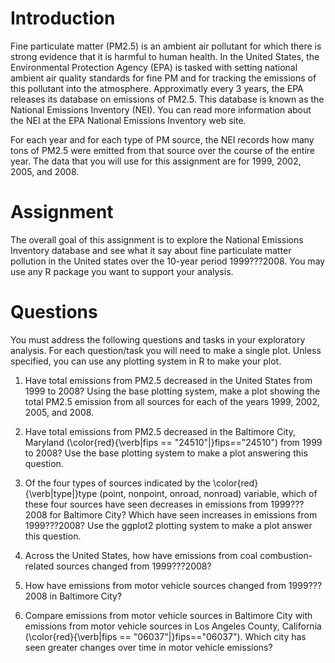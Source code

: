 # Introduction 

Fine particulate matter (PM2.5) is an ambient air pollutant for which there is strong evidence that it is harmful to human health. In the United States, the Environmental Protection Agency (EPA) is tasked with setting national ambient air quality standards for fine PM and for tracking the emissions of this pollutant into the atmosphere. Approximatly every 3 years, the EPA releases its database on emissions of PM2.5. This database is known as the National Emissions Inventory (NEI). You can read more information about the NEI at the EPA National Emissions Inventory web site.

For each year and for each type of PM source, the NEI records how many tons of PM2.5 were emitted from that source over the course of the entire year. The data that you will use for this assignment are for 1999, 2002, 2005, and 2008.


# Assignment 

The overall goal of this assignment is to explore the National Emissions Inventory database and see what it say about fine particulate matter pollution in the United states over the 10-year period 1999???2008. You may use any R package you want to support your analysis.

# Questions

You must address the following questions and tasks in your exploratory analysis. For each question/task you will need to make a single plot. Unless specified, you can use any plotting system in R to make your plot.

  1. Have total emissions from PM2.5 decreased in the United States from 1999 to 2008? Using the base plotting system, make a plot showing the total PM2.5 emission from all sources for each of the years 1999, 2002, 2005, and 2008.



  2. Have total emissions from PM2.5 decreased in the Baltimore City, Maryland (\color{red}{\verb|fips == "24510"|}fips=="24510") from 1999 to 2008? Use the base plotting system to make a plot answering this question.



  3. Of the four types of sources indicated by the \color{red}{\verb|type|}type (point, nonpoint, onroad, nonroad) variable, which of these four sources have seen decreases in emissions from 1999???2008 for Baltimore City? Which have seen increases in emissions from 1999???2008? Use the ggplot2 plotting system to make a plot answer this question.
 


  4. Across the United States, how have emissions from coal combustion-related sources changed from 1999???2008?


  5. How have emissions from motor vehicle sources changed from 1999???2008 in Baltimore City?


  6. Compare emissions from motor vehicle sources in Baltimore City with emissions from motor vehicle sources in Los Angeles County, California (\color{red}{\verb|fips == "06037"|}fips=="06037"). Which city has seen greater changes over time in motor vehicle emissions?

